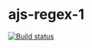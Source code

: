 # ajs-regex-1
[![Build status](https://ci.appveyor.com/api/projects/status/4r9v3eic2dpo07hb?svg=true)](https://ci.appveyor.com/project/kassiopea-coder/ajs-regex-1)

